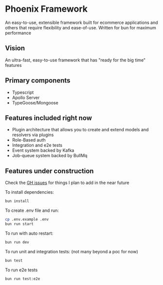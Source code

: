 # Phoenix Framework
An easy-to-use, extensible framework built for ecommerce applications and others
that require flexibility and ease-of-use. Written for bun for maximum performance

## Vision
An ultra-fast, easy-to-use framework that has "ready for the big time" features

## Primary components
* Typescript
* Apollo Server
* TypeGoose/Mongoose

## Features included right now
* Plugin architecture that allows you to create and extend models and resolvers via plugins
* Role-Based auth
* Integration and e2e tests
* Event system backed by Kafka
* Job-queue system backed by BullMq

## Features under construction
Check the [GH issues](https://github.com/Phoenix-Codeworx/phoenix-framework/issues) for things I plan to add in the near future

To install dependencies:

```bash
bun install
```


To create .env file and run:

```bash
cp .env.example .env
bun run start
```

To run with auto restart:

```bash
bun run dev
```

To run unit and integration tests: (not many beyond a poc for now)

```bash
bun test
```

To run e2e tests

```bash
bun run test:e2e
```

